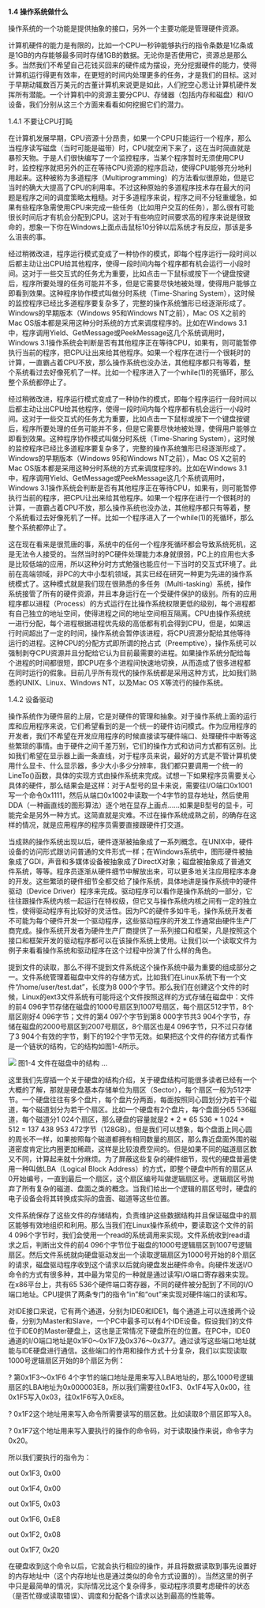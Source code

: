 **1.4 操作系统做什么**

操作系统的一个功能是提供抽象的接口，另外一个主要功能是管理硬件资源。

计算机硬件的能力是有限的，比如一个CPU一秒钟能够执行的指令条数是1亿条或是1GB的内存能够最多同时存储1GB的数据。无论你是否使用它，资源总是那么多。当然我们不希望自己花钱买回来的硬件成为摆设，充分挖掘硬件的能力，使得计算机运行得更有效率，在更短的时间内处理更多的任务，才是我们的目标。这对于早期动辄数百万美元的古董计算机来说更是如此，人们挖空心思让计算机硬件发挥所有潜能。一个计算机中的资源主要分CPU、存储器（包括内存和磁盘）和I/O设备，我们分别从这三个方面来看看如何挖掘它们的潜力。

1.4.1 不要让CPU打盹

在计算机发展早期，CPU资源十分昂贵，如果一个CPU只能运行一个程序，那么当程序读写磁盘（当时可能是磁带）时，CPU就空闲下来了，这在当时简直就是暴殄天物。于是人们很快编写了一个监控程序，当某个程序暂时无须使用CPU时，监控程序就把另外的正在等待CPU资源的程序启动，使得CPU能够充分地利用起来。这种被称为多道程序（Multiprogramming）的方法看似很原始，但是它当时的确大大提高了CPU的利用率。不过这种原始的多道程序技术存在最大的问题是程序之间的调度策略太粗糙。对于多道程序来说，程序之间不分轻重缓急，如果有些程序急需使用CPU来完成一些任务（比如用户交互的任务），那么很有可能很长时间后才有机会分配到CPU。这对于有些响应时间要求高的程序来说是很致命的，想象一下你在Windows上面点击鼠标10分钟以后系统才有反应，那该是多么沮丧的事。

经过稍微改进，程序运行模式变成了一种协作的模式，即每个程序运行一段时间以后都主动让出CPU给其他程序，使得一段时间内每个程序都有机会运行一小段时间。这对于一些交互式的任务尤为重要，比如点击一下鼠标或按下一个键盘按键后，程序所要处理的任务可能并不多，但是它需要尽快地被处理，使得用户能够立即看到效果。这种程序协作模式叫做分时系统（Time-Sharing System），这时候的监控程序已经比多道程序要复杂多了，完整的操作系统雏形已经逐渐形成了。Windows的早期版本（Windows 95和Windows NT之前），Mac OS X之前的Mac OS版本都是采用这种分时系统的方式来调度程序的。比如在Windows 3.1中，程序调用Yield、GetMessage或PeekMessage这几个系统调用时，Windows 3.1操作系统会判断是否有其他程序正在等待CPU，如果有，则可能暂停执行当前的程序，把CPU让出来给其他程序。如果一个程序在进行一个很耗时的计算，一直霸占着CPU不放，那么操作系统也没办法，其他程序都只有等着，整个系统看过去好像死机了一样。比如一个程序进入了一个while(1)的死循环，那么整个系统都停止了。

经过稍微改进，程序运行模式变成了一种协作的模式，即每个程序运行一段时间以后都主动让出CPU给其他程序，使得一段时间内每个程序都有机会运行一小段时间。这对于一些交互式的任务尤为重要，比如点击一下鼠标或按下一个键盘按键后，程序所要处理的任务可能并不多，但是它需要尽快地被处理，使得用户能够立即看到效果。这种程序协作模式叫做分时系统（Time-Sharing System），这时候的监控程序已经比多道程序要复杂多了，完整的操作系统雏形已经逐渐形成了。Windows的早期版本（Windows 95和Windows NT之前），Mac OS X之前的Mac OS版本都是采用这种分时系统的方式来调度程序的。比如在Windows 3.1中，程序调用Yield、GetMessage或PeekMessage这几个系统调用时，Windows 3.1操作系统会判断是否有其他程序正在等待CPU，如果有，则可能暂停执行当前的程序，把CPU让出来给其他程序。如果一个程序在进行一个很耗时的计算，一直霸占着CPU不放，那么操作系统也没办法，其他程序都只有等着，整个系统看过去好像死机了一样。比如一个程序进入了一个while(1)的死循环，那么整个系统都停止了。

这在现在看来是很荒唐的事，系统中的任何一个程序死循环都会导致系统死机，这是无法令人接受的。当然当时的PC硬件处理能力本身就很弱，PC上的应用也大多是比较低端的应用，所以这种分时方式勉强也能应付一下当时的交互式环境了。此前在高端领域，非PC的大中小型机领域，其实已经在研究一种更为先进的操作系统模式了。这种模式就是我们现在很熟悉的多任务（Multi-tasking）系统，操作系统接管了所有的硬件资源，并且本身运行在一个受硬件保护的级别。所有的应用程序都以进程（Process）的方式运行在比操作系统权限更低的级别，每个进程都有自己独立的地址空间，使得进程之间的地址空间相互隔离。CPU由操作系统统一进行分配，每个进程根据进程优先级的高低都有机会得到CPU，但是，如果运行时间超出了一定的时间，操作系统会暂停该进程，将CPU资源分配给其他等待运行的进程。这种CPU的分配方式即所谓的抢占式（Preemptive），操作系统可以强制剥夺CPU资源并且分配给它认为目前最需要的进程。如果操作系统分配给每个进程的时间都很短，即CPU在多个进程间快速地切换，从而造成了很多进程都在同时运行的假象。目前几乎所有现代的操作系统都是采用这种方式，比如我们熟悉的UNIX、Linux、Windows NT，以及Mac OS X等流行的操作系统。

1.4.2 设备驱动

操作系统作为硬件层的上层，它是对硬件的管理和抽象。对于操作系统上面的运行库和应用程序来说，它们希望看到的是一个统一的硬件访问模式。作为应用程序的开发者，我们不希望在开发应用程序的时候直接读写硬件端口、处理硬件中断等这些繁琐的事情。由于硬件之间千差万别，它们的操作方式和访问方式都有区别。比如我们希望在显示器上画一条直线，对于程序员来说，最好的方式是不管计算机使用什么显卡、什么显示器，多少大小多少分辨率，我们都只要调用一个统一的LineTo()函数，具体的实现方式由操作系统来完成。试想一下如果程序员需要关心具体的硬件，那么结果会是这样：对于A型号的显卡来说，需要往I/O端口0x1001写一个命令0x1111，然后从端口0x1002中读取一个4字节的显存地址，然后使用DDA（一种画直线的图形算法）逐个地在显存上画点……如果是B型号的显卡，可能完全是另外一种方式。这简直就是灾难。不过在操作系统成熟之前，的确存在这样的情况，就是应用程序的程序员需要直接跟硬件打交道。

当成熟的操作系统出现以后，硬件逐渐被抽象成了一系列概念。在UNIX中，硬件设备的访问形式跟访问普通的文件形式一样；在Windows系统中，图形硬件被抽象成了GDI，声音和多媒体设备被抽象成了DirectX对象；磁盘被抽象成了普通文件系统，等等。程序员逐渐从硬件细节中解放出来，可以更多地关注应用程序本身的开发。这些繁琐的硬件细节全都交给了操作系统，具体地讲是操作系统中的硬件驱动（Device Driver）程序来完成。驱动程序可以看作是操作系统的一部分，它往往跟操作系统内核一起运行在特权级，但它又与操作系统内核之间有一定的独立性，使得驱动程序有比较好的灵活性。因为PC的硬件多如牛毛，操作系统开发者不可能为每个硬件开发一个驱动程序，这些驱动程序的开发工作通常由硬件生产厂商完成。操作系统开发者为硬件生产厂商提供了一系列接口和框架，凡是按照这个接口和框架开发的驱动程序都可以在该操作系统上使用。让我们以一个读取文件为例子来看看操作系统和驱动程序在这个过程中扮演了什么样的角色。

提到文件的读取，那么不得不提到文件系统这个操作系统中最为重要的组成部分之一。文件系统管理着磁盘中文件的存储方式，比如我们在Linux系统下有一个文件“/home/user/test.dat”，长度为8 000个字节。那么我们在创建这个文件的时候，Linux的ext3文件系统有可能将这个文件按照这样的方式存储在磁盘中：文件的前4 096字节存储在磁盘的1000号扇区到1007号扇区，每个扇区512字节，8个扇区刚好4 096字节；文件的第4 097个字节到第8 000字节共3 904个字节，存储在磁盘的2000号扇区到2007号扇区，8个扇区也是4 096字节，只不过只存储了3 904个有效的字节，剩下的192个字节无效。如果把这个文件的存储方式看作是一个链状的结构，它的结构如图1-4所示。

![](0-Assets/Epubook/程序员的自我修养：链接、装载与库%20(俞甲子%20石凡%20潘爱民)%20/images/Image00148.jpg) 图1-4 文件在磁盘中的结构 …

这里我们先穿插一个关于硬盘的结构介绍，关于硬盘结构可能很多读者已经有一个大概的了解，那就是硬盘基本存储单位为扇区（Sector），每个扇区一般为512字节。一个硬盘往往有多个盘片，每个盘片分两面，每面按照同心圆划分为若干个磁道，每个磁道划分为若干个扇区。比如一个硬盘有2个盘片，每个盘面分65 536磁道，每个磁道分1 024个扇区，那么硬盘的容量就是2 * 2 * 65 536 * 1 024 * 512 = 137 438 953 472字节（128GB）。但是我们可以想象，每个盘面上同心圆的周长不一样，如果按照每个磁道都拥有相同数量的扇区，那么靠近盘面外围的磁道密度肯定比内圈更加稀疏，这样是比较浪费空间的。但是如果不同的磁道扇区数又不同，计算起来就十分麻烦。为了屏蔽这些复杂的硬件细节，现代的硬盘普遍使用一种叫做LBA（Logical Block Address）的方式，即整个硬盘中所有的扇区从0开始编号，一直到最后一个扇区，这个扇区编号叫做逻辑扇区号。逻辑扇区号抛弃了所有复杂的磁道、盘面之类的概念。当我们给出一个逻辑的扇区号时，硬盘的电子设备会将其转换成实际的盘面、磁道等这些位置。

文件系统保存了这些文件的存储结构，负责维护这些数据结构并且保证磁盘中的扇区能够有效地组织和利用。那么当我们在Linux操作系统中，要读取这个文件的前4 096个字节时，我们会使用一个read的系统调用来实现。文件系统收到read请求之后，判断出文件的前4 096个字节位于磁盘的1000号逻辑扇区到1007号逻辑扇区。然后文件系统就向硬盘驱动发出一个读取逻辑扇区为1000号开始的8个扇区的请求，磁盘驱动程序收到这个请求以后就向硬盘发出硬件命令。向硬件发送I/O命令的方式有很多种，其中最为常见的一种就是通过读写I/O端口寄存器来实现。在x86平台上，共有65 536个硬件端口寄存器，不同的硬件被分配到了不同的I/O端口地址。CPU提供了两条专门的指令“in”和“out”来实现对硬件端口的读和写。

对IDE接口来说，它有两个通道，分别为IDE0和IDE1，每个通道上可以连接两个设备，分别为Master和Slave，一个PC中最多可以有4个IDE设备。假设我们的文件位于IDE0的Master硬盘上，这也是正常情况下硬盘所在的位置。在PC中，IDE0通道的I/O端口地址是0x1F0～0x1F7及0x376～0x377。通过读写这些端口地址就能与IDE硬盘进行通信。这些端口的作用和操作方式十分复杂，我们以实现读取1000号逻辑扇区开始的8个扇区为例：

? 第0x1F3～0x1F6 4个字节的端口地址是用来写入LBA地址的，那么1000号逻辑扇区的LBA地址为0x000003E8，所以我们需要往0x1F3、0x1F4写入0x00，往0x1F5写入0x03，往0x1F6写入0xE8。

? 0x1F2这个地址用来写入命令所需要读写的扇区数。比如读取8个扇区即写入8。

? 0x1F7这个地址用来写入要执行的操作的命令码，对于读取操作来说，命令字为0x20。

所以我们要执行的指令为：

out 0x1F3, 0x00

out 0x1F4, 0x00

out 0x1F5, 0x03

out 0x1F6, 0xE8

out 0x1F2, 0x08

out 0x1F7, 0x20

在硬盘收到这个命令以后，它就会执行相应的操作，并且将数据读取到事先设置好的内存地址中（这个内存地址也是通过类似的命令方式设置的）。当然这里的例子中只是最简单的情况，实际情况比这个复杂得多，驱动程序须要考虑硬件的状态（是否忙碌或读取错误）、调度和分配各个请求以达到最高的性能等。